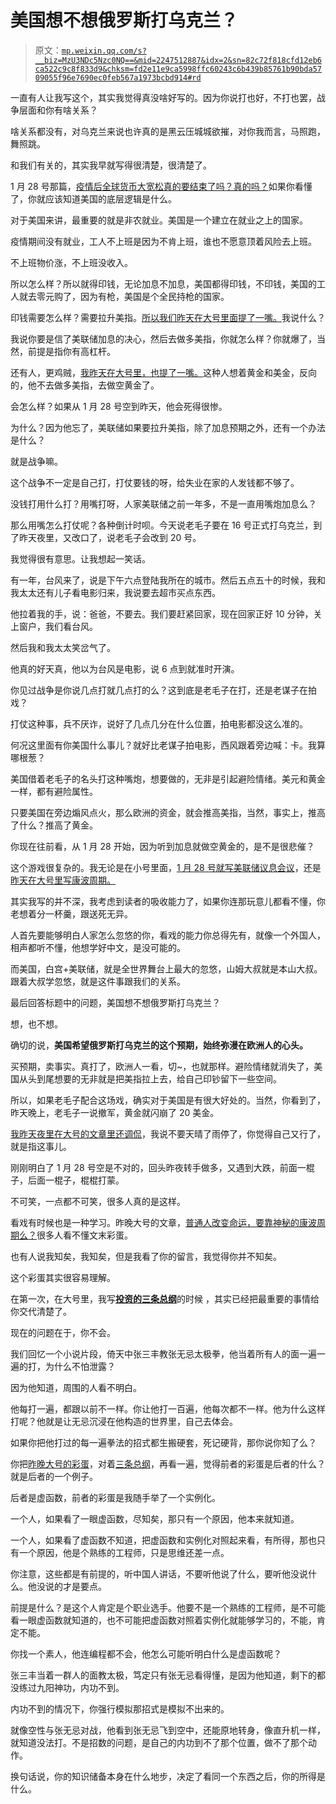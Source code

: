 # 美国想不想俄罗斯打乌克兰？

> 原文：[`mp.weixin.qq.com/s?__biz=MzU3NDc5Nzc0NQ==&mid=2247512887&idx=2&sn=82c72f818cfd12eb6ca522c9c8f833d9&chksm=fd2e11e9ca5998ffc60243c6b439b85761b90bda5709055f96e7690ec0feb567a1973bcbd914#rd`](http://mp.weixin.qq.com/s?__biz=MzU3NDc5Nzc0NQ==&mid=2247512887&idx=2&sn=82c72f818cfd12eb6ca522c9c8f833d9&chksm=fd2e11e9ca5998ffc60243c6b439b85761b90bda5709055f96e7690ec0feb567a1973bcbd914#rd)

一直有人让我写这个，其实我觉得真没啥好写的。因为你说打也好，不打也罢，战争层面和你有啥关系？ 

啥关系都没有，对乌克兰来说也许真的是黑云压城城欲摧，对你我而言，马照跑，舞照跳。

和我们有关的，其实我早就写得很清楚，很清楚了。

1 月 28 号那篇，[疫情后全球货币大宽松真的要结束了吗？真的吗？](http://mp.weixin.qq.com/s?__biz=MzU3NDc5Nzc0NQ==&mid=2247512309&idx=1&sn=88829a9dc9da8cca934bf3be7ab6dc76&chksm=fd2e122bca599b3d994703f52139c2d05c7939585731e8e19b93ddfe1026d3780f980b4acf59&scene=21#wechat_redirect)如果你看懂了，你就应该知道美国的底层逻辑是什么。 

对于美国来讲，最重要的就是非农就业。美国是一个建立在就业之上的国家。 

疫情期间没有就业，工人不上班是因为不肯上班，谁也不愿意顶着风险去上班。 

不上班物价涨，不上班没收入。

所以怎么样？所以就得印钱，无论加息不加息，美国都得印钱，不印钱，美国的工人就去零元购了，因为有枪，美国是个全民持枪的国家。

印钱需要怎么样？需要拉升美指。[所以我们昨天在大号里面提了一嘴。](http://mp.weixin.qq.com/s?__biz=MzU0MjYwNDU2Mw==&mid=2247503915&idx=1&sn=ed885c4a8efd7c8f778309ed257ad924&chksm=fb1abc57cc6d3541a5379a02d8210d96b7c79c1334f9ab26b437476308d0e756e10220479e38&scene=21#wechat_redirect)我说什么？

我说你要是信了美联储加息的决心，然后去做多美指，你就怎么样？你就爆了，当然，前提是指你有高杠杆。

还有人，更鸡贼，[我昨天在大号里，也提了一嘴。](http://mp.weixin.qq.com/s?__biz=MzU0MjYwNDU2Mw==&mid=2247503915&idx=1&sn=ed885c4a8efd7c8f778309ed257ad924&chksm=fb1abc57cc6d3541a5379a02d8210d96b7c79c1334f9ab26b437476308d0e756e10220479e38&scene=21#wechat_redirect)这种人想着黄金和美金，反向的，他不去做多美指，去做空黄金了。 

会怎么样？如果从 1 月 28 号空到昨天，他会死得很惨。

为什么？因为他忘了，美联储如果要拉升美指，除了加息预期之外，还有一个办法是什么？

就是战争嘛。

这个战争不一定是自己打，打仗要钱的呀，给失业在家的人发钱都不够了。

没钱打用什么打？用嘴打呀，人家美联储之前一年多，不是一直用嘴炮加息么？

那么用嘴怎么打仗呢？各种倒计时呗。今天说老毛子要在 16 号正式打乌克兰，到了昨天夜里，又改口了，说老毛子会改到 20 号。 

我觉得很有意思。让我想起一笑话。 

有一年，台风来了，说是下午六点登陆我所在的城市。然后五点五十的时候，我和我太太还有儿子看电影归来，我说要去超市买点东西。

他拉着我的手，说：爸爸，不要去。我们要赶紧回家，现在回家正好 10 分钟，关上窗户，我们看台风。

然后我和我太太笑岔气了。

他真的好天真，他以为台风是电影，说 6 点到就准时开演。 

你见过战争是你说几点打就几点打的么？这到底是老毛子在打，还是老谋子在拍戏？

打仗这种事，兵不厌诈，说好了几点几分在什么位置，拍电影都没这么准的。 

何况这里面有你美国什么事儿？就好比老谋子拍电影，西风跟着旁边喊：卡。我算哪根葱？

美国借着老毛子的名头打这种嘴炮，想要做的，无非是引起避险情绪。美元和黄金一样，都有避险属性。 

只要美国在旁边煽风点火，那么欧洲的资金，就会推高美指，当然，事实上，推高了什么？推高了黄金。

你现在往前看，从 1 月 28 开始，因为听到加息就做空黄金的，是不是很悲催？ 

这个游戏很复杂的。我无论是在小号里面，[1 月 28 号就写美联储议息会议](http://mp.weixin.qq.com/s?__biz=MzU3NDc5Nzc0NQ==&mid=2247512309&idx=1&sn=88829a9dc9da8cca934bf3be7ab6dc76&chksm=fd2e122bca599b3d994703f52139c2d05c7939585731e8e19b93ddfe1026d3780f980b4acf59&scene=21#wechat_redirect)，还是[昨天在大号里写康波周期。](http://mp.weixin.qq.com/s?__biz=MzU0MjYwNDU2Mw==&mid=2247503915&idx=1&sn=ed885c4a8efd7c8f778309ed257ad924&chksm=fb1abc57cc6d3541a5379a02d8210d96b7c79c1334f9ab26b437476308d0e756e10220479e38&scene=21#wechat_redirect)

其实我写的并不深，我考虑到读者的吸收能力了，如果你连那玩意儿都看不懂，你老想着分一杯羹，跟送死无异。

人首先要能够明白人家怎么忽悠的你，看戏的能力你总得先有，就像一个外国人，相声都听不懂，他想学好中文，是没可能的。

而美国，白宫+美联储，就是全世界舞台上最大的忽悠，山姆大叔就是本山大叔。跟着大叔学忽悠，就是这件事跟我们的关系。

最后回答标题中的问题，美国想不想俄罗斯打乌克兰？

想，也不想。

确切的说，**美国希望俄罗斯打乌克兰的这个预期，始终弥漫在欧洲人的心头。**

买预期，卖事实。真打了，欧洲人一看，切~，也就那样。避险情绪就消失了，美国从头到尾想要的无非就是把美指拉上去，给自己印钞留下一些空间。

所以，如果老毛子配合这场戏，确实对于美国是有很大好处的。当然，你看到了，昨天晚上，老毛子一说撤军，黄金就闪崩了 20 美金。

[我昨天夜里在大号的文章里还调侃](http://mp.weixin.qq.com/s?__biz=MzU0MjYwNDU2Mw==&mid=2247503915&idx=1&sn=ed885c4a8efd7c8f778309ed257ad924&chksm=fb1abc57cc6d3541a5379a02d8210d96b7c79c1334f9ab26b437476308d0e756e10220479e38&scene=21#wechat_redirect)，我说不要天晴了雨停了，你觉得自己又行了，就是指这事儿。 

刚刚明白了 1 月 28 号空是不对的，回头昨夜转手做多，又遇到大跌，前面一棍子，后面一棍子，棍棍打蒙。 

不可笑，一点都不可笑，很多人真的是这样。 

看戏有时候也是一种学习。昨晚大号的文章，[普通人改变命运，要靠神秘的康波周期么？](http://mp.weixin.qq.com/s?__biz=MzU0MjYwNDU2Mw==&mid=2247503915&idx=1&sn=ed885c4a8efd7c8f778309ed257ad924&chksm=fb1abc57cc6d3541a5379a02d8210d96b7c79c1334f9ab26b437476308d0e756e10220479e38&scene=21#wechat_redirect)很多人看不懂文末彩蛋。

也有人说我知矣，我知矣，但是我看了你的留言，我觉得你并不知矣。

这个彩蛋其实很容易理解。 

在第一次，在大号里，我写[**投资的三条总纲**](http://mp.weixin.qq.com/s?__biz=MzU0MjYwNDU2Mw==&mid=2247502667&idx=1&sn=2e41ecbf67f6a389ba23e129cb322ce2&chksm=fb1aa737cc6d2e21a778279184bac9ada47215c2dcb87628a52db33ff691d7d1f4350dcb5e87&scene=21#wechat_redirect)的时候 ，其实已经把最重要的事情给你交代清楚了。

现在的问题在于，你不会。

我们回忆一个小说片段，倚天中张三丰教张无忌太极拳，他当着所有人的面一遍一遍的打，为什么不怕泄露？ 

因为他知道，周围的人看不明白。

他每打一遍，都跟以前不一样。你让他打一百遍，他每次都不一样。他为什么这样打呢？他就是让无忌沉浸在他构造的世界里，自己去体会。 

如果你把他打过的每一遍拳法的招式都生搬硬套，死记硬背，那你说你知了么？ 

你把[昨晚大号的彩蛋](http://mp.weixin.qq.com/s?__biz=MzU0MjYwNDU2Mw==&mid=2247503915&idx=1&sn=ed885c4a8efd7c8f778309ed257ad924&chksm=fb1abc57cc6d3541a5379a02d8210d96b7c79c1334f9ab26b437476308d0e756e10220479e38&scene=21#wechat_redirect)，对着[三条总纲](http://mp.weixin.qq.com/s?__biz=MzU0MjYwNDU2Mw==&mid=2247502667&idx=1&sn=2e41ecbf67f6a389ba23e129cb322ce2&chksm=fb1aa737cc6d2e21a778279184bac9ada47215c2dcb87628a52db33ff691d7d1f4350dcb5e87&scene=21#wechat_redirect)，再看一遍，觉得前者的彩蛋是后者的什么？就是后者的一个例子。 

后者是虚函数，前者的彩蛋是我随手举了一个实例化。

一个人，如果看了一眼虚函数，尽知矣，那只有一个原因，他本来就知道。 

一个人，如果看了虚函数不知道，把虚函数和实例化对照起来看，有所得，那也只有一个原因，他是个熟练的工程师，只是思维还差一点。 

你注意，这些都是有前提的，听中国人讲话，不要听他说了什么，要听他没说什么。他没说的才是要点。 

前提是什么？是这个人肯定是个职业选手。他要不是一个熟练的工程师，是不可能看一眼虚函数就知道的，也不可能把虚函数对照着实例化就能够学习的，不能，肯定不能。

你找一个素人，他连编程都不会，他怎么可能听明白什么是虚函数呢？ 

张三丰当着一群人的面教太极，笃定只有张无忌看得懂，是因为他知道，剩下的都没练过九阳神功，内功不到。 

内功不到的情况下，你强行模拟那招式是模拟不出来的。 

就像空性与张无忌对战，他看到张无忌飞到空中，还能原地转身，像直升机一样，就知道没法打。不是招数的问题，是自己的内功到不了那个位置，做不了那个动作。

换句话说，你的知识储备本身在什么地步，决定了看同一个东西之后，你的所得是什么。